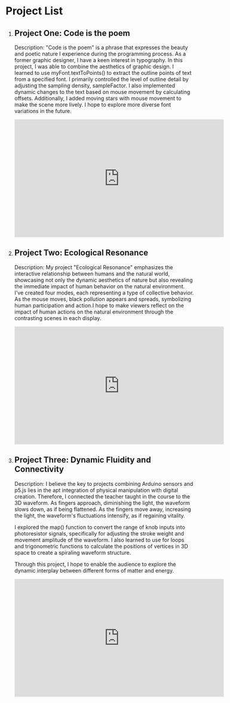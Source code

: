 <!DOCTYPE html>
<html lang="en">
<head>
    <meta charset="UTF-8">
    <meta name="viewport" content="width=device-width, initial-scale=1.0">
    <title>MingquanYang's Lab Project</title>
</head>
<body>
    <h1>Project List</h1>
    <ol>
        <li>
            <h2>Project One: Code is the poem</h2>
            <p>Description: "Code is the poem" is a phrase that expresses the beauty and poetic nature I experience during the programming process. As a former graphic designer, I have a keen interest in typography. In this project, I was able to combine the aesthetics of graphic design. I learned to use myFont.textToPoints() to extract the outline points of text from a specified font. I primarily controlled the level of outline detail by adjusting the sampling density, sampleFactor. I also implemented dynamic changes to the text based on mouse movement by calculating offsets. Additionally, I added moving stars with mouse movement to make the scene more lively. I hope to explore more diverse font variations in the future.</p>
            <iframe width="560" height="315" src="https://www.youtube.com/embed/0Bhqpi2NIuE" frameborder="0" allow="accelerometer; autoplay; clipboard-write; encrypted-media; gyroscope; picture-in-picture" allowfullscreen></iframe>
        </li>
        <li>
            <h2>Project Two: Ecological Resonance</h2>
            <p>Description: My project "Ecological Resonance" emphasizes the interactive relationship between humans and the natural world, showcasing not only the dynamic aesthetics of nature but also revealing the immediate impact of human behavior on the natural environment.
I've created four modes, each representing a type of collective behavior. As the mouse moves, black pollution appears and spreads, symbolizing human participation and action.I hope to make viewers reflect on the impact of human actions on the natural environment through the contrasting scenes in each display.</p>
            <iframe width="560" height="315" src="https://www.youtube.com/embed/4kfhPawyDj8" frameborder="0" allow="accelerometer; autoplay; clipboard-write; encrypted-media; gyroscope; picture-in-picture" allowfullscreen></iframe>
        </li>
        <li>
            <h2>Project Three: Dynamic Fluidity and Connectivity</h2>
            <p>Description: I believe the key to projects combining Arduino sensors and p5.js lies in the apt integration of physical manipulation with digital creation. Therefore, I connected the teacher taught in the course to the 3D waveform. As fingers approach, diminishing the light, the waveform slows down, as if being flattened. As the fingers move away, increasing the light, the waveform's fluctuations intensify, as if regaining vitality.

I explored the map() function to convert the range of knob inputs into photoresistor signals, specifically for adjusting the stroke weight and movement amplitude of the waveform. I also learned to use for loops and trigonometric functions to calculate the positions of vertices in 3D space to create a spiraling waveform structure.

Through this project, I hope to enable the audience to explore the dynamic interplay between different forms of matter and energy.</p>
            <iframe width="560" height="315" src="https://www.youtube.com/embed/9s5sn5Ll36A" frameborder="0" allow="accelerometer; autoplay; clipboard-write; encrypted-media; gyroscope; picture-in-picture" allowfullscreen></iframe>
        </li>
    </ol>
</body>
</html>


